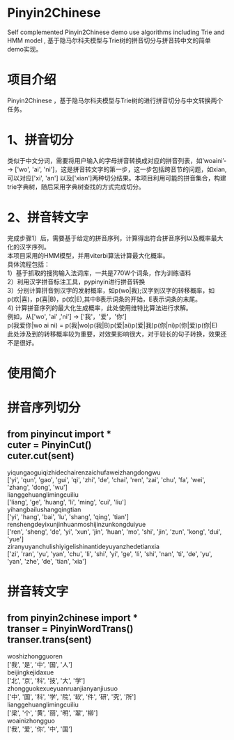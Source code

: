 # Pinyin2Chinese
Self complemented Pinyin2Chinese demo use algorithms including Trie and HMM model , 基于隐马尔科夫模型与Trie树的拼音切分与拼音转中文的简单demo实现。  
# 项目介绍  
Pinyin2Chinese ，基于隐马尔科夫模型与Trie树的进行拼音切分与中文转换两个任务。   
# 1、拼音切分    
类似于中文分词，需要将用户输入的字母拼音转换成对应的拼音列表，如‘woaini’--> ['wo', 'ai', 'ni']，这是拼音转文字的第一步，这一步包括跨音节的问题，如xian,可以对应['xi', 'an'] 以及['xian']两种切分结果。本项目利用可能的拼音集合，构建trie字典树，随后采用字典树查找的方式完成切分。  
# 2、拼音转文字  
完成步骤1）后，需要基于给定的拼音序列，计算得出符合拼音序列以及概率最大化的汉字序列。  
本项目采用的HMM模型，并用viterbi算法计算最大化概率。  
具体流程包括：  
1）基于抓取的搜狗输入法词库，一共是770W个词条，作为训练语料    
2）利用汉字拼音标注工具，pypinyin进行拼音转换    
3）分别计算拼音到汉字的发射概率，如p(wo|我);汉字到汉字的转移概率，如p(欢|喜)，p(喜|B)，p(欢|E),其中B表示词条的开始，E表示词条的末尾。  
4) 计算拼音序列的最大化生成概率，此处使用维特比算法进行求解。  
例如，从['wo', 'ai' ,'ni'] -> ['我'，'爱'，'你']  
p(我爱你|wo ai ni) = p(我|wo)p(我|B)p(爱|ai)p(爱|我)p(你|ni)p(你|爱)p(你|E)  
此处涉及到的转移概率较为重要，对效果影响很大，对于较长的句子转换，效果还不是很好。   
# 使用简介
# 拼音序列切分    
from pinyincut import *  
cuter = PinyinCut()  
cuter.cut(sent)  
----------------------------------------------------------  
yiqungaoguiqizhidechairenzaichufaweizhangdongwu  
['yi', 'qun', 'gao', 'gui', 'qi', 'zhi', 'de', 'chai', 'ren', 'zai', 'chu', 'fa', 'wei', 'zhang', 'dong', 'wu']  
lianggehuanglimingcuiliu  
['liang', 'ge', 'huang', 'li', 'ming', 'cui', 'liu']  
yihangbailushangqingtian  
['yi', 'hang', 'bai', 'lu', 'shang', 'qing', 'tian']  
renshengdeyixunjinhuanmoshijinzunkongduiyue  
['ren', 'sheng', 'de', 'yi', 'xun', 'jin', 'huan', 'mo', 'shi', 'jin', 'zun', 'kong', 'dui', 'yue']  
ziranyuyanchulishiyigelishinantideyuyanzhedetianxia  
['zi', 'ran', 'yu', 'yan', 'chu', 'li', 'shi', 'yi', 'ge', 'li', 'shi', 'nan', 'ti', 'de', 'yu', 'yan', 'zhe', 'de', 'tian', 'xia']  

# 拼音转文字  
from pinyin2chinese import *    
transer = PinyinWordTrans()      
transer.trans(sent) 
----------------------------------------------------------  
woshizhongguoren   
['我', '是', '中', '国', '人']  
beijingkejidaxue  
['北', '京', '科', '技', '大', '学']  
zhongguokexueyuanruanjianyanjiusuo  
['中', '国', '科', '学', '院', '软', '件', '研', '究', '所']  
lianggehuanglimingcuiliu  
['梁', '个', '黄', '丽', '明', '翠', '柳']  
woainizhongguo  
['我', '爱', '你', '中', '国']  

